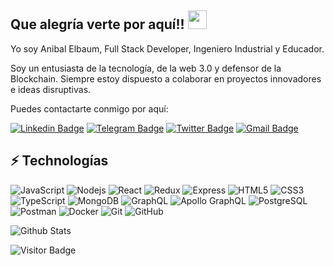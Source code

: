 ## Que alegría verte por aquí!! <img src="https://raw.githubusercontent.com/andavian/andavian/master/wave.gif" width="30">

Yo soy Anibal Elbaum, Full Stack Developer, Ingeniero Industrial y Educador.

Soy un entusiasta de la tecnología, de la web 3.0 y defensor de la Blockchain. Siempre estoy dispuesto a colaborar en proyectos innovadores e ideas disruptivas.

Puedes contactarte conmigo por aquí:

[![Linkedin Badge](https://img.shields.io/badge/-anirudhemmadi-blue?style=flat-square&logo=Linkedin&logoColor=white&link=https://www.linkedin.com/in/inganibalelbaum)](https://www.linkedin.com/in/inganibalelbaum)
[![Telegram Badge](https://img.shields.io/badge/-AnibalElbaum-darkblue?style=flat-square&logo=telegram&logoColor=white&link=https://t.me/AnibalElbaum)](https://t.me/AnibalElbaum)
[![Twitter Badge](https://img.shields.io/badge/-AnibalElbaum-lightblue?style=flat-square&logo=twitter&logoColor=white&link=https://twitter.com/AnibalElbaum)](https://twitter.com/AnibalElbaum)
[![Gmail Badge](https://img.shields.io/badge/-ing.elbaum@gmail.com-red?style=flat-square&logo=Gmail&logoColor=white&link=mailto:ing.elbaum@gmail.com)](mailto:ing.elbaum@gmail.com)

## ⚡ Technologías

![JavaScript](https://img.shields.io/badge/-JavaScript-black?style=flat-square&logo=javascript)
![Nodejs](https://img.shields.io/badge/-Nodejs-black?style=flat-square&logo=Node.js)
![React](https://img.shields.io/badge/-React-black?style=flat-square&logo=react)
![Redux](https://img.shields.io/badge/-Redux-E34A86?style=flat-square&logo=redux)
![Express](https://img.shields.io/badge/Express-00599C?style=flat-square&logo=express)
![HTML5](https://img.shields.io/badge/-HTML5-E34F26?style=flat-square&logo=html5&logoColor=white)
![CSS3](https://img.shields.io/badge/-CSS3-1572B6?style=flat-square&logo=css3)
![TypeScript](https://img.shields.io/badge/-TypeScript-007ACC?style=flat-square&logo=typescript)
![MongoDB](https://img.shields.io/badge/-MongoDB-black?style=flat-square&logo=mongodb)
![GraphQL](https://img.shields.io/badge/-GraphQL-E10098?style=flat-square&logo=graphql)
![Apollo GraphQL](https://img.shields.io/badge/-Apollo%20GraphQL-311C87?style=flat-square&logo=apollo-graphql)
![PostgreSQL](https://img.shields.io/badge/-PostgreSQL-336791?style=flat-square&logo=postgresql)
![Postman](https://img.shields.io/badge/-Postman-430098?style=flat-square&logo=postman)
![Docker](https://img.shields.io/badge/-Docker-black?style=flat-square&logo=docker)
![Git](https://img.shields.io/badge/-Git-black?style=flat-square&logo=git)
![GitHub](https://img.shields.io/badge/-GitHub-181717?style=flat-square&logo=github)

![Github Stats](https://github-readme-stats.vercel.app/api?username=andavian&count_private=true&show_icons=true&include_all_commits=true)

![Visitor Badge](https://visitor-badge.laobi.icu/badge?page_id=andavian.andavian)
